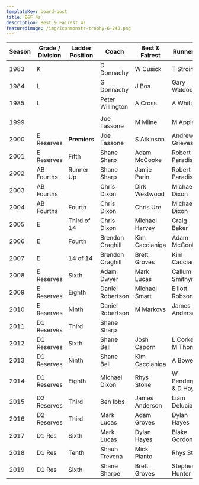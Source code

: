 ```yaml
---
templateKey: board-post
title: B&F 4s
description: Best & Fairest 4s
featuredimage: /img/iconmonstr-trophy-6-240.png
---
```

| **Season** | **Grade / Division** | **Ladder Position** | **Coach**        | **Best & Fairest** | **Runner Up**              |
| ---------- | -------------------- | ------------------- | ---------------- | ------------------ | -------------------------- |
| 1983       | K                    |                     | D Donnachy       | W Cusick           | T Stroinski                |
| 1984       | L                    |                     | G Donnachy       | J Bos              | Gary Waldock               |
| 1985       | L                    |                     | Peter Willington | A Cross            | A Whitt                    |
|            |                      |                     |                  |                    |                            |
| 1999       |                      |                     | Joe Tassone      | M Milne            | M Appleton                 |
| 2000       | E Reserves           | **Premiers**        | Joe Tassone      | S Atkinson         | Andrew Grieves             |
| 2001       | E Reserves           | Fifth               | Shane Sharp      | Adam McCooke       | Robert Paradiso            |
| 2002       | AB Fourths           | Runner Up           | Shane Sharp      | Jamie Parin        | Robert Paradiso            |
| 2003       | AB Fourths           |                     | Chris Dixon      | Dirk Westwood      | Michael Dixon              |
| 2004       | AB Fourths           | Fourth              | Chris Dixon      | Chris Ure          | Michael Dixon              |
| 2005       | E                    | Third of 14         | Chris Dixon      | Michael Harvey     | Craig Baker                |
| 2006       | E                    | Fourth              | Brendon Craghill | Kim Caccianiga     | Adam McCooke               |
| 2007       | E                    | 14 of 14            | Brendon Craghill | Brett Groves       | Kim Caccianigia            |
| 2008       | E Reserves           | Sixth               | Adam Dwyer       | Mark Lucas         | Callum Smithyman           |
| 2009       | E Reserves           | Eighth              | Daniel Robertson | Michael Smart      | Elliott Robson             |
| 2010       | E Reserves           | Ninth               | Daniel Robertson | M Markovs          | James Anderson             |
| 2011       | D1 Reserves          | Third               | Shane Sharp      |                    |                            |
| 2012       | D1 Reserves          | Sixth               | Shane Bell       | Josh Caporn        | L Corker &amp; M Thomas    |
| 2013       | D1 Reserves          | Ninth               | Shane Bell       | Kim Caccianiga     | A Bowers                   |
| 2014       | D1 Reserves          | Eighth              | Michael Dixon    | Rhys Stone         | W Pendergast &amp; D Hayes |
| 2015       | D2 Reserves          | Third               | Ben Ibbs         | James Anderson     | Liam Delucia               |
| 2016       | D2 Reserves          | Third               | Mark Lucas       | Adam Groves        | Dylan Hayes                |
| 2017       | D1 Res               | Sixth               | Mark Lucas       | Dylan Hayes        | Blake Gordon               |
| 2018       | D1 Res               | Tenth               | Shaun Trevena    | Mick Pianto        | Rhys Stone                 |
| 2019       | D1 Res               | Sixth               | Shane Sharpe     | Brett Groves       | Stephen Hunter             |
